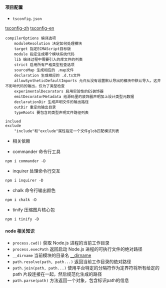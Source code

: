 #### 项目配置

- `tsconfig.json` 

[tsconfig-zh](https://www.tslang.cn/docs/handbook/tsconfig-json.html)
[tsconfig-en](http://www.typescriptlang.org/docs/handbook/tsconfig-json.html)

```
compilerOptions 编译选项
    moduleResolution 决定如何处理模块
    target 指定ECMAScript目标版
    module 指定生成哪个模块系统代码
    lib 编译过程中需要引入的库文件的列表
    strict 启用所有严格类型检查选项
    sourceMap 生成相应的 .map文件
    declaration 生成相应的 .d.ts文件
    allowSyntheticDefaultImports 允许从没有设置默认导出的模块中默认导入。这并不影响代码的输出，仅为了类型检查
    experimentalDecorators 启用实验性的ES装饰器
    emitDecoratorMetadata 给源码里的装饰器声明加上设计类型元数据
    declarationDir 生成声明文件的输出路径
    outDir 重定向输出目录
    typeRoots 要包含的类型声明文件路径列表

inclued 
exclude
    "include"和"exclude"属性指定一个文件glob匹配模式列表
```

- 相关依赖

- commander 命令行工具
    
```
npm i commander -D
```

- inquirer  处理命令行交互

```
npm i inquirer -D
```

- chalk 命令行输出颜色

```
npm i chalk -D
```

- tinify 压缩图片核心包

```
npm i tinify -D
```

#### node 相关知识

- `process.cwd()` 获取 Node.js 进程的当前工作目录
- `process.execPath` 返回启动 Node.js 进程的可执行文件的绝对路径
- `__dirname` 当前模块的目录名 [__dirname](http://nodejs.cn/api/modules.html#modules_dirname)
- `path.resolve(path, path...)` 返回当前工作目录的绝对路径
- `path.join(path, path...)` 使用平台特定的分隔符作为定界符将所有给定的 path 片段连接在一起，然后规范化生成的路径
- `path.parse(path)` 方法返回一个对象，包含标识path的信息
